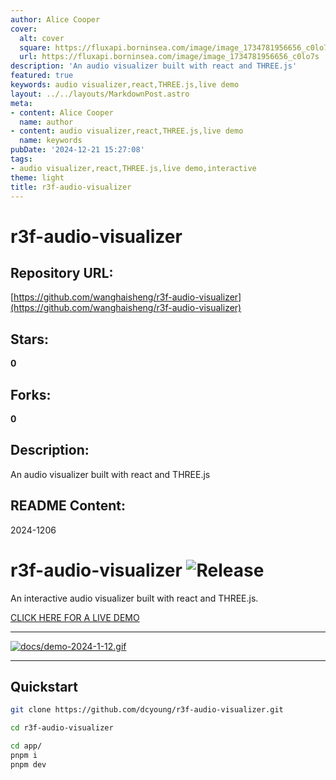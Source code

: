 ```yaml
---
author: Alice Cooper
cover:
  alt: cover
  square: https://fluxapi.borninsea.com/image/image_1734781956656_c0lo7s
  url: https://fluxapi.borninsea.com/image/image_1734781956656_c0lo7s
description: 'An audio visualizer built with react and THREE.js'
featured: true
keywords: audio visualizer,react,THREE.js,live demo
layout: ../../layouts/MarkdownPost.astro
meta:
- content: Alice Cooper
  name: author
- content: audio visualizer,react,THREE.js,live demo
  name: keywords
pubDate: '2024-12-21 15:27:08'
tags:
- audio visualizer,react,THREE.js,live demo,interactive
theme: light
title: r3f-audio-visualizer
---
```


# r3f-audio-visualizer

## Repository URL: 
[https://github.com/wanghaisheng/r3f-audio-visualizer](https://github.com/wanghaisheng/r3f-audio-visualizer)

## Stars: 
**0**

## Forks: 
**0**

## Description: 
An audio visualizer built with react and THREE.js

## README Content: 
2024-1206

# r3f-audio-visualizer ![Release](https://github.com/dcyoung/r3f-audio-visualizer/actions/workflows/publish.yml/badge.svg)

An interactive audio visualizer built with react and THREE.js.

[CLICK HERE FOR A LIVE DEMO](https://dcyoung.github.io/r3f-audio-visualizer/)

---

[![docs/demo-2024-1-12.gif](docs/demo-2024-1-12.gif)](https://dcyoung.github.io/r3f-audio-visualizer/)

---

## Quickstart

```bash
git clone https://github.com/dcyoung/r3f-audio-visualizer.git

cd r3f-audio-visualizer

cd app/
pnpm i
pnpm dev
```

